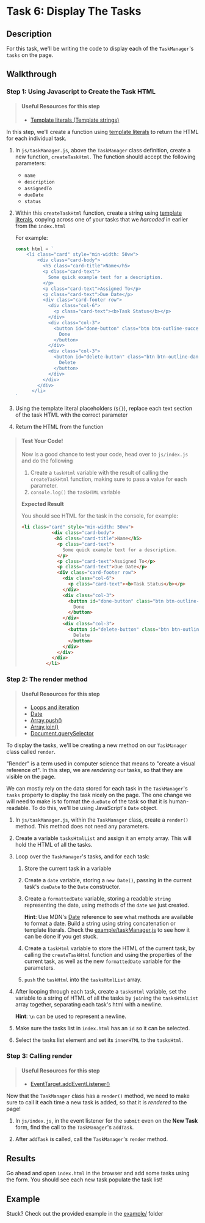 # Task 6: Display The Tasks

## Description

For this task, we'll be writing the code to display each of the `TaskManager`'s `tasks` on the page.

## Walkthrough

### Step 1: Using Javascript to Create the Task HTML

> #### Useful Resources for this step
> - [Template literals (Template strings)](https://developer.mozilla.org/en-US/docs/Web/JavaScript/Reference/Template_literals)

In this step, we'll create a function using [template literals](https://developer.mozilla.org/en-US/docs/Web/JavaScript/Reference/Template_literals) to return the HTML for each individual task.

1. In `js/taskManager.js`, above the `TaskManager` class definition, create a new function, `createTaskHtml`. The function should accept the following parameters:
    - `name`
    - `description`
    - `assignedTo`
    - `dueDate`
    - `status`

2. Within this `createTaskHtml` function, create a string using [template literals](https://developer.mozilla.org/en-US/docs/Web/JavaScript/Reference/Template_literals), copying across one of your tasks that we *harcoded* in earlier from the `index.html`

    For example:
    ```javascript
    const html = `
        <li class="card" style="min-width: 50vw">
            <div class="card-body">
              <h5 class="card-title">Name</h5>
              <p class="card-text">
                Some quick example text for a description.
              </p>
              <p class="card-text">Assigned To</p>
              <p class="card-text">Due Date</p>
              <div class="card-footer row">
                <div class="col-6">
                  <p class="card-text"><b>Task Status</b></p>
                </div>
                <div class="col-3">
                  <button id="done-button" class="btn btn-outline-success">
                    Done
                  </button>
                </div>
                <div class="col-3">
                  <button id="delete-button" class="btn btn-outline-danger">
                    Delete
                  </button>
                </div>
              </div>
            </div>
          </li>
    `
    ```

3. Using the template literal placeholders (`${}`), replace each text section of the task HTML with the correct parameter

4. Return the HTML from the function

> #### Test Your Code!
> Now is a good chance to test your code, head over to `js/index.js` and do the following
>
> 1. Create a `taskHtml` variable with the result of calling the `createTaskHtml` function, making sure to pass a value for each parameter.
> 2. `console.log()` the `taskHTML` variable
>
> **Expected Result**
>
> You should see HTML for the task in the console, for example:
>   
> ```html
><li class="card" style="min-width: 50vw">
>            <div class="card-body">
>             <h5 class="card-title">Name</h5>
>              <p class="card-text">
>                Some quick example text for a description.
>              </p>
>              <p class="card-text">Assigned To</p>
>              <p class="card-text">Due Date</p>
>              <div class="card-footer row">
>                <div class="col-6">
>                  <p class="card-text"><b>Task Status</b></p>
>                </div>
>                <div class="col-3">
>                  <button id="done-button" class="btn btn-outline-success">
>                    Done
>                  </button>
>                </div>
>                <div class="col-3">
>                  <button id="delete-button" class="btn btn-outline-danger">
>                    Delete
>                  </button>
>                </div>
>              </div>
>            </div>
>          </li>
> ```

### Step 2: The render method

> #### Useful Resources for this step
> - [Loops and iteration](https://developer.mozilla.org/en-US/docs/Web/JavaScript/Guide/Loops_and_iteration)
> - [Date](https://developer.mozilla.org/en-US/docs/Web/JavaScript/Reference/Global_Objects/Date)
> - [Array.push()](https://developer.mozilla.org/en-US/docs/Web/JavaScript/Reference/Global_Objects/Array/push)
> - [Array.join()](https://developer.mozilla.org/en-US/docs/Web/JavaScript/Reference/Global_Objects/Array/join)
> - [Document.querySelector](https://developer.mozilla.org/en-US/docs/Web/API/Document/querySelector)

To display the tasks, we'll be creating a new method on our `TaskManager` class called `render`.

"Render" is a term used in computer science that means to "create a visual reference of". In this step, we are _rendering_ our tasks, so that they are visible on the page.

We can mostly rely on the data stored for each task in the `TaskManager`'s `tasks` property to display the task nicely on the page. The one change we will need to make is to format the `dueDate` of the task so that it is human-readable. To do this, we'll be using JavaScript's `Date` object.

1. In `js/taskManager.js`, within the `TaskManager` class, create a `render()` method. This method does not need any parameters.

2. Create a variable `tasksHtmlList` and assign it an empty array. This will hold the HTML of all the tasks.

3. Loop over the `TaskManager`'s tasks, and for each task:

    1. Store the current task in a variable

    2. Create a `date` variable, storing a `new Date()`, passing in the current task's `dueDate` to the `Date` constructor.

    3. Create a `formattedDate` variable, storing a readable `string` representing the date, using methods of the `date` we just created. 

        **Hint**: Use MDN's [Date](https://developer.mozilla.org/en-US/docs/Web/JavaScript/Reference/Global_Objects/Date) reference to see what methods are available to format a date. Build a string using string concatenation or template literals. Check the [example/taskManager.js](example/taskManager.js) to see how it can be done if you get stuck.
    
    4. Create a `taskHtml` variable to store the HTML of the current task, by calling the `createTaskHtml` function and using the properties of the current task, as well as the new `formattedDate` variable for the parameters.

    5. `push` the `taskHtml` into the `tasksHtmlList` array.

4. After looping through each task, create a `tasksHtml` variable, set the variable to a string of HTML of all the tasks by `join`ing the `tasksHtmlList` array together, separating each task's html with a newline.

    **Hint**: `\n` can be used to represent a newline.

5. Make sure the tasks list in `index.html` has an `id` so it can be selected.

6. Select the tasks list element and set its `innerHTML` to the `tasksHtml`.

### Step 3: Calling render

> #### Useful Resources for this step
> - [EventTarget.addEventListener()](https://developer.mozilla.org/en-US/docs/Web/API/EventTarget/addEventListener)

Now that the `TaskManager` class has a `render()` method, we need to make sure to call it each time a new task is added, so that it is _rendered_ to the page!

1. In `js/index.js`, in the event listener for the `submit` even on the **New Task** form, find the call to the `TaskManager`'s `addTask`.

2. After `addTask` is called, call the `TaskManager`'s `render` method.

## Results

Go ahead and open `index.html` in the browser and add some tasks using the form. You should see each new task populate the task list!

## Example

Stuck? Check out the provided example in the [example/](example/) folder








